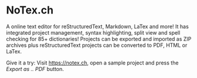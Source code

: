 NoTex.ch
========

A online text editor for reStructuredText, Markdown, LaTex and more! It has integrated project management, syntax highlighting, split view and spell checking for 85+ dictionaries! Projects can be exported and imported as ZIP archives plus reStructuredText projects can be converted to PDF, HTML or LaTex.

Give it a try: Visit https://notex.ch, open a sample project and press the *Export as .. PDF* button.
